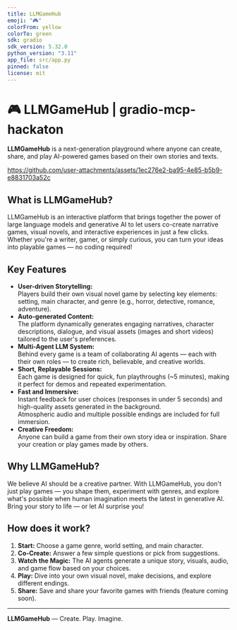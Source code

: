 ```yaml
---
title: LLMGameHub
emoji: "🎮"
colorFrom: yellow
colorTo: green
sdk: gradio
sdk_version: 5.32.0
python_version: "3.11"
app_file: src/app.py
pinned: false
license: mit
---
```


# 🎮 LLMGameHub | gradio-mcp-hackaton

**LLMGameHub** is a next-generation playground where anyone can create, share, and play AI-powered games based on their own stories and texts.


https://github.com/user-attachments/assets/1ec276e2-ba95-4e85-b5b9-e8831703a52c


## What is LLMGameHub?

LLMGameHub is an interactive platform that brings together the power of large language models and generative AI to let users co-create narrative games, visual novels, and interactive experiences in just a few clicks.  
Whether you're a writer, gamer, or simply curious, you can turn your ideas into playable games — no coding required!

## Key Features

- **User-driven Storytelling:**  
  Players build their own visual novel game by selecting key elements: setting, main character, and genre (e.g., horror, detective, romance, adventure).
- **Auto-generated Content:**  
  The platform dynamically generates engaging narratives, character descriptions, dialogue, and visual assets (images and short videos) tailored to the user's preferences.
- **Multi-Agent LLM System:**  
  Behind every game is a team of collaborating AI agents — each with their own roles — to create rich, believable, and creative worlds.
- **Short, Replayable Sessions:**  
  Each game is designed for quick, fun playthroughs (~5 minutes), making it perfect for demos and repeated experimentation.
- **Fast and Immersive:**  
  Instant feedback for user choices (responses in under 5 seconds) and high-quality assets generated in the background.  
  Atmospheric audio and multiple possible endings are included for full immersion.
- **Creative Freedom:**  
  Anyone can build a game from their own story idea or inspiration. Share your creation or play games made by others.

## Why LLMGameHub?

We believe AI should be a creative partner. With LLMGameHub, you don't just play games — you shape them, experiment with genres, and explore what's possible when human imagination meets the latest in generative AI.  
Bring your story to life — or let AI surprise you!

## How does it work?

1. **Start:** Choose a game genre, world setting, and main character.
2. **Co-Create:** Answer a few simple questions or pick from suggestions.  
3. **Watch the Magic:** The AI agents generate a unique story, visuals, audio, and game flow based on your choices.
4. **Play:** Dive into your own visual novel, make decisions, and explore different endings.
5. **Share:** Save and share your favorite games with friends (feature coming soon).

---

**LLMGameHub** — Create. Play. Imagine.
